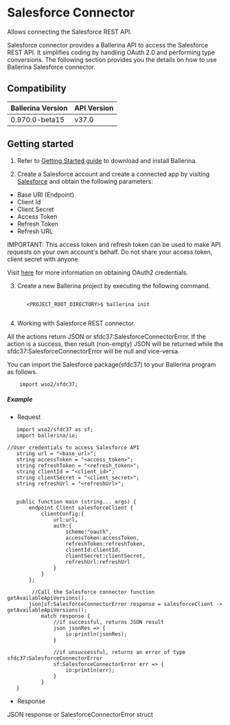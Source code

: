 # Salesforce Connector

Allows connecting the Salesforce REST API.


Salesforce connector provides a Ballerina API to access the Salesforce REST API. 
It simplifies coding by handling OAuth 2.0 and performing type conversions.
The following section provides you the details on how to use Ballerina Salesforce connector.

## Compatibility

| Ballerina Version         | API Version |
| ------------------------- | ------------|
| 0.970.0-beta15            |   v37.0     |
 

## Getting started

1. Refer to [Getting Started guide](https://ballerina.io/learn/getting-started/) to download and install Ballerina.

2. Create a Salesforce account and create a connected app by visiting [Salesforce](https://www.salesforce.com) 
and obtain the following parameters:
* Base URl (Endpoint)
* Client Id
* Client Secret
* Access Token
* Refresh Token
* Refresh URL

IMPORTANT: This access token and refresh token can be used to make API requests on your own account's behalf. 
Do not share your access token, client secret with anyone.

Visit [here](https://help.salesforce.com/articleView?id=remoteaccess_authenticate_overview.htm) 
for more information on obtaining OAuth2 credentials.

3. Create a new Ballerina project by executing the following command.

   ```shell   
   
      <PROJECT_ROOT_DIRECTORY>$ ballerina init
      
   ```

4. Working with Salesforce REST connector.

All the actions return JSON or sfdc37:SalesforceConnectorError. If the action is a success, 
then result (non-empty) JSON will be returned while the sfdc37:SalesforceConnectorError will be null and vice-versa.

You can import the Salesforce package(sfdc37) to your Ballerina program as follows.
```ballerina
    import wso2/sfdc37;
```

##### Example
 * Request

 ```ballerina
    import wso2/sfdc37 as sf;
    import ballerina/io;
 
 //User credentials to access Salesforce API
    string url = "<base_url>";
    string accessToken = "<access_token>";
    string refreshToken = "<refresh_token>";
    string clientId = "<client_id>";
    string clientSecret = "<client_secret>";
    string refreshUrl = "<refreshUrl>";
 
 
    public function main (string... args) {
        endpoint Client salesforceClient {
            clientConfig:{
                url:url,
                auth:{
                    scheme:"oauth",
                    accessToken:accessToken,
                    refreshToken:refreshToken,
                    clientId:clientId,
                    clientSecret:clientSecret,
                    refreshUrl:refreshUrl
                }
            }
        };
    
         //Call the Salesforce connector function getAvailableApiVersions().
        json|sf:SalesforceConnectorError response = salesforceClient -> getAvailableApiVersions();
            match response {
                //if successful, returns JSON result
                json jsonRes => {
                    io:println(jsonRes);
                }
        
                //if unsuccessful, returns an error of type sfdc37:SalesforceConnectorError
                sf:SalesforceConnectorError err => {
                    io:println(err);
                }
            }
    }
```
* Response

JSON response or SalesforceConnectorError struct
